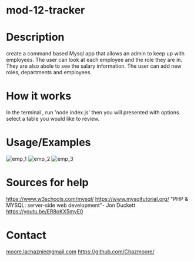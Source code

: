 # mod-12-tracker

# Description
create a command based Mysql app that allows an admin to keep up with employees. The user can look at each employee and the role they are in. They are also abole to see the salary information. The user can add new roles, departments and employees.

# How it works
In the terminal , run 'node index.js' then you will presented with options. select a table you would like to review.

# Usage/Examples
![emp_1](https://github.com/Chazmoore/mod-12-tracker/assets/120423513/ed36fc65-59f6-490b-9774-502f20e2e6e2)
![emp_2](https://github.com/Chazmoore/mod-12-tracker/assets/120423513/7095afc4-5a80-4719-9fce-2c8d30883403)
![emp_3](https://github.com/Chazmoore/mod-12-tracker/assets/120423513/7238d0cc-ea6e-482b-bfba-e206bdebdaa3)


# Sources for help
https://www.w3schools.com/mysql/
https://www.mysqltutorial.org/
"PHP & MYSQL: server-side web development"- Jon Duckett 
https://youtu.be/ER8oKX5myE0

# Contact
moore.lachaznie@gmail.com
https://github.com/Chazmoore/
